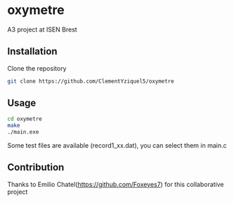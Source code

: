 # oxymetre
A3 project at ISEN Brest

## Installation

Clone the repository

```bash
git clone https://github.com/ClementYziquel5/oxymetre
```

## Usage

```bash
cd oxymetre
make
./main.exe
```

Some test files are available (record1_xx.dat), you can select them in main.c

## Contribution
Thanks to Emilio Chatel(https://github.com/Foxeyes7) for this collaborative project
